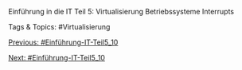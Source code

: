 Einführung in die IT
Teil 5:
Virtualisierung
Betriebssysteme
Interrupts

   Tags & Topics:
   #Virtualisierung

[Previous: #Einführung-IT-Teil5_10](Einführung-IT-Teil5_10.md)

[Next: #Einführung-IT-Teil5_10](Einführung-IT-Teil5_10.md)